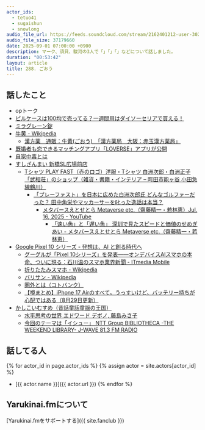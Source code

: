 ```yaml
---
actor_ids:
  - tetuo41
  - sugaishun
  - snowlong
audio_file_url: https://feeds.soundcloud.com/stream/2162401212-user-302747142-yarukinai-288-2025_09_01.mp3
audio_file_size: 37179660
date: 2025-09-01 07:00:00 +0900
description: マーク、須貝、駿河の3人で「」「」「」などについて話しました。
duration: "00:53:42"
layout: article
title: 288. ごおう
---
```


## 話したこと
- opトーク
- [ピルケースは100均で売ってる？一週間用はダイソーセリアで買える！](https://shiritaiarekore.com/pirukesu/)
- [ミラグレーン錠](https://www.nippo-yakuhin.jp/hinmoku_detail/01315.html)
- [牛黄 - Wikipedia](https://ja.wikipedia.org/wiki/%E7%89%9B%E9%BB%84)
  - [漢方薬　通販：牛黄(ごおう)　「漢方薬局　大阪：赤玉漢方薬局」](https://www.akadama.net/SHOP/i_g001b.html)
- [既婚者も恋できるマッチングアプリ「LOVERSE」アプリが公開](https://prtimes.jp/main/html/rd/p/000000016.000128050.html)
- [自家中毒とは](http://www.sukoyaka-ped.jp/information/information/post-81.php)
- [すしざんまい 新橋SL広場前店](https://www.kiyomura.co.jp/store/detail/40)
  - [Tシャツ PLAY FAST（赤のロゴ）洋服・Tシャツ 白洲次郎・白洲正子「武相荘」のショップ（雑貨・書籍・インテリア – 町田市能ヶ谷 小田急線鶴川）](https://buaiso.com/ki/shop/by-genre/apparel/8708.html)
    - [「プレーファスト」を日本に広めた白洲次郎氏 どんなゴルファーだった？ 田中角栄やマッカーサーを叱った逸話は本当？](https://egolf.jp/column/103845/)
      - [メタバースえとせとら  Metaverse etc.（齋藤精一・若林恵）Jul. 16, 2025 - YouTube](https://www.youtube.com/live/5wnOl5m1VkE?si=7reP3tHB_8QXbabj&t=716)
        - [「速い魚」と「遅い魚」 深圳で見たスピードと価値のせめぎあい - メタバースえとせとら  Metaverse etc.（齋藤精一・若林恵）](https://open.spotify.com/episode/6msITUdvvZihycFTgWLFjY)
- [Google Pixel 10 シリーズ - 発想は、AI と創る時代へ](https://store.google.com/jp/category/phones?hl=ja)
  - [グーグルが「Pixel 10シリーズ」を発表――オンデバイスAIスマホの本命、ついに現る：石川温のスマホ業界新聞 - ITmedia Mobile](https://www.itmedia.co.jp/mobile/articles/2508/31/news026.html)
  - [折りたたみスマホ - Wikipedia](https://ja.wikipedia.org/wiki/%E6%8A%98%E3%82%8A%E3%81%9F%E3%81%9F%E3%81%BF%E3%82%B9%E3%83%9E%E3%83%9B)
  - [バリサン - Wikipedia](https://ja.wikipedia.org/wiki/%E3%83%90%E3%83%AA%E3%82%B5%E3%83%B3)
  - [圏外とは（コトバンク）](https://kotobank.jp/word/%E5%9C%8F%E5%A4%96-491498)
  - [【噂まとめ】iPhone 17 Airのすべて。うっすいけど、バッテリー持ちが心配ではある（8月29日更新）](https://www.gizmodo.jp/2025/07/iphone17air-rumor-matome-2025.html)
- [かしこいむすめ（昔話童話童謡の王国）](https://www.douwa-douyou.jp/contents/html/douwastory/douwastory2_19.shtml)
  - [水平思考の世界  エドワード デボノ, 藤島みさ子](https://www.amazon.co.jp/dp/4877713379)
  - [今回のテーマは「イシュー」  NTT Group BIBLIOTHECA -THE WEEKEND LIBRARY-  J-WAVE 81.3 FM RADIO](https://www.j-wave.co.jp/original/bibliotheca/entry/241130.html)

## 話してる人
{% for actor_id in page.actor_ids %}
  {% assign actor = site.actors[actor_id] %}
- [{{ actor.name }}]({{ actor.url }})
{% endfor %}

## Yarukinai.fmについて
[Yarukinai.fmをサポートする]({{ site.fanclub }})

